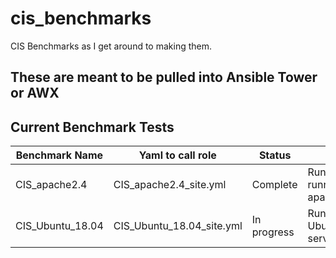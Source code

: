 # cis_benchmarks
CIS Benchmarks as I get around to making them.

## These are meant to be pulled into Ansible Tower or AWX

## Current Benchmark Tests

| Benchmark Name | Yaml to call role| Status | Notes |
| ---------------- | ---------------| --------- | ------------------------------ |
| CIS_apache2.4 | CIS_apache2.4_site.yml | Complete | Run against running apache host |
| CIS_Ubuntu_18.04 | CIS_Ubuntu_18.04_site.yml | In progress | Run against Ubuntu18.04 server |

